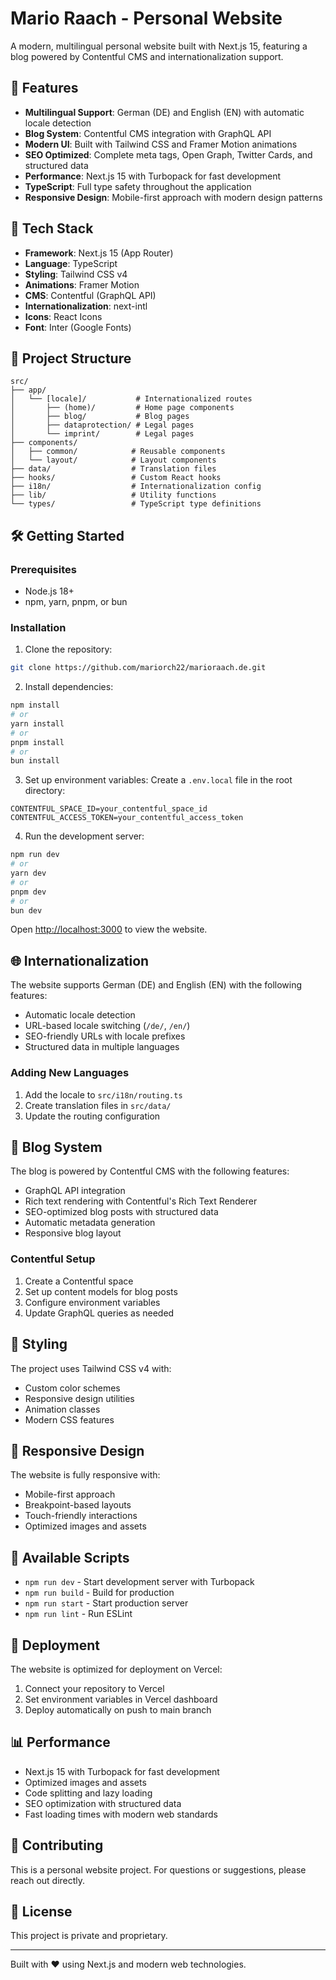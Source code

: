 # Mario Raach - Personal Website

A modern, multilingual personal website built with Next.js 15, featuring a blog powered by Contentful CMS and internationalization support.

## 🌟 Features

- **Multilingual Support**: German (DE) and English (EN) with automatic locale detection
- **Blog System**: Contentful CMS integration with GraphQL API
- **Modern UI**: Built with Tailwind CSS and Framer Motion animations
- **SEO Optimized**: Complete meta tags, Open Graph, Twitter Cards, and structured data
- **Performance**: Next.js 15 with Turbopack for fast development
- **TypeScript**: Full type safety throughout the application
- **Responsive Design**: Mobile-first approach with modern design patterns

## 🚀 Tech Stack

- **Framework**: Next.js 15 (App Router)
- **Language**: TypeScript
- **Styling**: Tailwind CSS v4
- **Animations**: Framer Motion
- **CMS**: Contentful (GraphQL API)
- **Internationalization**: next-intl
- **Icons**: React Icons
- **Font**: Inter (Google Fonts)

## 📁 Project Structure

```
src/
├── app/
│   └── [locale]/           # Internationalized routes
│       ├── (home)/         # Home page components
│       ├── blog/           # Blog pages
│       ├── dataprotection/ # Legal pages
│       └── imprint/        # Legal pages
├── components/
│   ├── common/            # Reusable components
│   └── layout/            # Layout components
├── data/                  # Translation files
├── hooks/                 # Custom React hooks
├── i18n/                  # Internationalization config
├── lib/                   # Utility functions
└── types/                 # TypeScript type definitions
```

## 🛠️ Getting Started

### Prerequisites

- Node.js 18+
- npm, yarn, pnpm, or bun

### Installation

1. Clone the repository:

```bash
git clone https://github.com/mariorch22/marioraach.de.git
```

2. Install dependencies:

```bash
npm install
# or
yarn install
# or
pnpm install
# or
bun install
```

3. Set up environment variables:
   Create a `.env.local` file in the root directory:

```env
CONTENTFUL_SPACE_ID=your_contentful_space_id
CONTENTFUL_ACCESS_TOKEN=your_contentful_access_token
```

4. Run the development server:

```bash
npm run dev
# or
yarn dev
# or
pnpm dev
# or
bun dev
```

Open [http://localhost:3000](http://localhost:3000) to view the website.

## 🌐 Internationalization

The website supports German (DE) and English (EN) with the following features:

- Automatic locale detection
- URL-based locale switching (`/de/`, `/en/`)
- SEO-friendly URLs with locale prefixes
- Structured data in multiple languages

### Adding New Languages

1. Add the locale to `src/i18n/routing.ts`
2. Create translation files in `src/data/`
3. Update the routing configuration

## 📝 Blog System

The blog is powered by Contentful CMS with the following features:

- GraphQL API integration
- Rich text rendering with Contentful's Rich Text Renderer
- SEO-optimized blog posts with structured data
- Automatic metadata generation
- Responsive blog layout

### Contentful Setup

1. Create a Contentful space
2. Set up content models for blog posts
3. Configure environment variables
4. Update GraphQL queries as needed

## 🎨 Styling

The project uses Tailwind CSS v4 with:

- Custom color schemes
- Responsive design utilities
- Animation classes
- Modern CSS features

## 📱 Responsive Design

The website is fully responsive with:

- Mobile-first approach
- Breakpoint-based layouts
- Touch-friendly interactions
- Optimized images and assets

## 🔧 Available Scripts

- `npm run dev` - Start development server with Turbopack
- `npm run build` - Build for production
- `npm run start` - Start production server
- `npm run lint` - Run ESLint

## 🚀 Deployment

The website is optimized for deployment on Vercel:

1. Connect your repository to Vercel
2. Set environment variables in Vercel dashboard
3. Deploy automatically on push to main branch

## 📊 Performance

- Next.js 15 with Turbopack for fast development
- Optimized images and assets
- Code splitting and lazy loading
- SEO optimization with structured data
- Fast loading times with modern web standards

## 🤝 Contributing

This is a personal website project. For questions or suggestions, please reach out directly.

## 📄 License

This project is private and proprietary.

---

Built with ❤️ using Next.js and modern web technologies.
